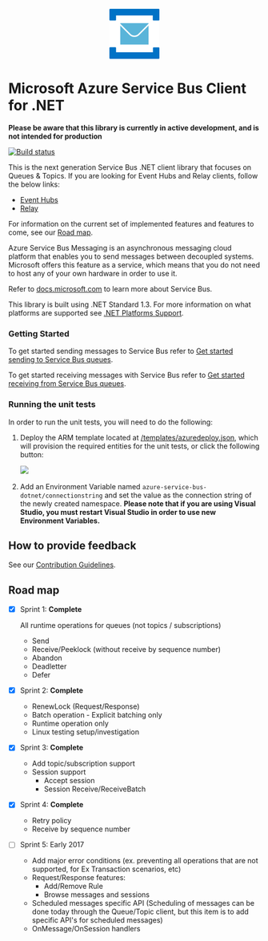 ﻿<p align="center">
  <img src="service-bus.png" alt="Microsoft Azure Relay" width="100"/>
</p>

# Microsoft Azure Service Bus Client for .NET

**Please be aware that this library is currently in active development, and is not intended for production**

[![Build status](https://ci.appveyor.com/api/projects/status/anpaipqto58ka5lk/branch/master?svg=true)](https://ci.appveyor.com/project/jtaubensee/azure-service-bus-dotnet/branch/master)

This is the next generation Service Bus .NET client library that focuses on Queues & Topics. If you are looking for Event Hubs and Relay clients, follow the below links:
* [Event Hubs](https://github.com/azure/azure-event-hubs-dotnet)
* [Relay](https://github.com/azure/azure-relay-dotnet)
 
For information on the current set of implemented features and features to come, see our [Road map](#road-map).

Azure Service Bus Messaging is an asynchronous messaging cloud platform that enables you to send messages between decoupled systems. Microsoft offers this feature as a service, which means that you do not need to host any of your own hardware in order to use it.

Refer to [docs.microsoft.com](https://azure.microsoft.com/services/service-bus/) to learn more about Service Bus.

This library is built using .NET Standard 1.3. For more information on what platforms are supported see [.NET Platforms Support](https://docs.microsoft.com/en-us/dotnet/articles/standard/library#net-platforms-support).

### Getting Started

To get started sending messages to Service Bus refer to [Get started sending to Service Bus queues](./samples/SendSample/readme.md).

To get started receiving messages with Service Bus refer to [Get started receiving from Service Bus queues](./samples/ReceiveSample/readme.md).  

### Running the unit tests 

In order to run the unit tests, you will need to do the following:

1. Deploy the ARM template located at [/templates/azuredeploy.json](/templates/azuredeploy.json), which will provision the required entities for the unit tests, or click the following button:

    <a href="https://portal.azure.com/#create/Microsoft.Template/uri/https%3A%2F%2Fraw.githubusercontent.com%2FAzure%2Fazure-service-bus-dotnet%2Fmaster%2Ftemplates%2Fazuredeploy.json" target="_blank">
        <img src="http://azuredeploy.net/deploybutton.png"/>
    </a>

1. Add an Environment Variable named `azure-service-bus-dotnet/connectionstring` and set the value as the connection string of the newly created namespace. **Please note that if you are using Visual Studio, you must restart Visual Studio in order to use new Environment Variables.**

## How to provide feedback

See our [Contribution Guidelines](./.github/CONTRIBUTING.md).

## Road map

- [x] Sprint 1: **Complete**

  All runtime operations for queues (not topics / subscriptions)
    * Send
    * Receive/Peeklock (without receive by sequence number)
    * Abandon
    * Deadletter
    * Defer
  
- [x] Sprint 2: **Complete**
  * RenewLock (Request/Response)
  * Batch operation  - Explicit batching only
  * Runtime operation only
  * Linux testing setup/investigation

- [x] Sprint 3: **Complete**
  * Add topic/subscription support
  * Session support
    * Accept session
    * Session Receive/ReceiveBatch
	
- [x] Sprint 4: **Complete**
  * Retry policy
  * Receive by sequence number

- [ ] Sprint 5: Early 2017
  * Add major error conditions (ex. preventing all operations that are not supported, for Ex Transaction scenarios, etc)
  * Request/Response features:
      * Add/Remove Rule
      * Browse messages and sessions
  * Scheduled messages specific API (Scheduling of messages can be done today through the Queue/Topic client, but this item is to add specific API's for scheduled messages)
  * OnMessage/OnSession handlers
